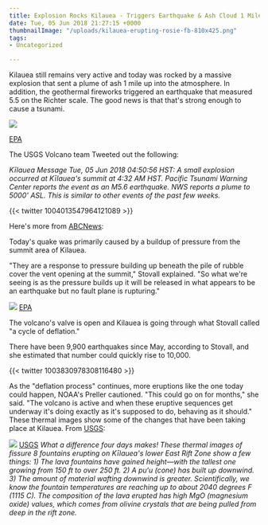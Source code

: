```yaml
---
title: Explosion Rocks Kilauea - Triggers Earthquake & Ash Cloud 1 Mile High
date: Tue, 05 Jun 2018 21:27:15 +0000
thumbnailImage: "/uploads/kilauea-erupting-rosie-fb-810x425.png"
tags:
- Uncategorized

---
```

Kilauea still remains very active and today was rocked by a massive explosion that sent a plume of ash 1 mile up into the atmosphere. In addition, the geothermal fireworks triggered an earthquake that measured 5.5 on the Richter scale. The good news is that that's strong enough to cause a tsunami.

![](http://newsattorneys.staging.wpengine.com/wp-content/uploads/2018/06/kilauea-erupting-epa.jpg)

[EPA](https://www.epa.gov/hi)

The USGS Volcano team Tweeted out the following:

_Kīlauea Message Tue, 05 Jun 2018 04:50:56 HST: A small explosion occurred at Kīlauea's summit at 4:32 AM HST. Pacific Tsunami Warning Center reports the event as an M5.6 earthquake. NWS reports a plume to 5000' ASL. This is similar to other events of the past few weeks._

{{< twitter 1004013547964121089 >}}

Here's more from [ABCNews](https://abcnews.go.com/US/explosion-rocks-hawaiis-kilauea-volcano-sending-ash-mile/story?id=55661514):

Today's quake was primarily caused by a buildup of pressure from the summit area of Kilauea.

"They are a response to pressure building up beneath the pile of rubble cover the vent opening at the summit," Stovall explained. "So what we're seeing is as the pressure builds up it will be released in what appears to be an earthquake but no fault plane is rupturing."

![](http://newsattorneys.staging.wpengine.com/wp-content/uploads/2018/06/kilauea-lava-fingers-epa.jpg) [EPA](https://www.epa.gov/hi)

The volcano's valve is open and Kilauea is going through what Stovall called "a cycle of deflation."

There have been 9,900 earthquakes since May, according to Stovall, and she estimated that number could quickly rise to 10,000.

{{< twitter 1003830978308116480 >}}

As the "deflation process" continues, more eruptions like the one today could happen, NOAA's Preller cautioned. "This could go on for months," she said. "The volcano is active and when these eruptive sequences get underway it's doing exactly as it's supposed to do, behaving as it should." These thermal images show some of the changes that have been taking place at Kilauea. From [USGS](https://www.usgs.gov/news/k-lauea-volcano-erupts):

![](http://newsattorneys.staging.wpengine.com/wp-content/uploads/2018/06/kilauea-thermal-images-usgs-1024x436.jpg) [USGS](https://www.usgs.gov/news/k-lauea-volcano-erupts) _What a difference four days makes! These thermal images of fissure 8 fountains erupting on Kīlauea's lower East Rift Zone show a few things: 1) The lava fountains have gained height—with the tallest one growing from 150 ft to over 250 ft. 2) A pu‘u (cone) has built up downwind. 3) The amount of material wafting downwind is greater. Scientifically, we know the fountain temperatures are reaching up to about 2040 degrees F (1115 C). The composition of the lava erupted has high MgO (magnesium oxide) values, which comes from olivine crystals that are being pulled from deep in the rift zone._